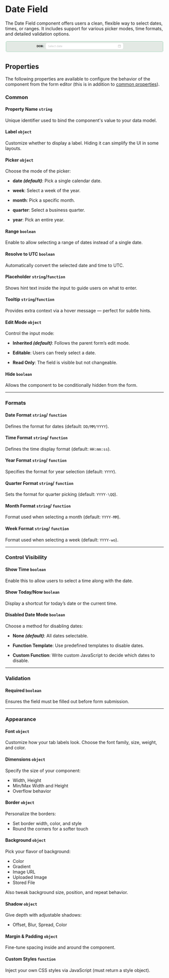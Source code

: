 # Date Field

The Date Field component offers users a clean, flexible way to select dates, times, or ranges. It includes support for various picker modes, time formats, and detailed validation options.

![Image](../data-entry/images/datefield1.png)

## **Properties**

The following properties are available to configure the behavior of the component from the form editor (this is in addition to [common properties](/docs/front-end-basics/form-components/common-component-properties)).


### Common

#### **Property Name** ``string``

Unique identifier used to bind the component's value to your data model.

#### **Label** ``object``

Customize whether to display a label. Hiding it can simplify the UI in some layouts.

#### **Picker** ``object``

Choose the mode of the picker:

- **date *(default)***: Pick a single calendar date.

- **week**: Select a week of the year.

- **month**: Pick a specific month.

- **quarter**: Select a business quarter.

- **year**: Pick an entire year.

#### **Range** ``boolean``

Enable to allow selecting a range of dates instead of a single date.

#### **Resolve to UTC** ``boolean``

Automatically convert the selected date and time to UTC.

#### **Placeholder** ``string``/``function``

Shows hint text inside the input to guide users on what to enter.

#### **Tooltip**  ``string``/``function``

Provides extra context via a hover message — perfect for subtle hints.

#### **Edit Mode**  ``object``

Control the input mode:

- **Inherited *(default)***: Follows the parent form’s edit mode.

- **Editable**: Users can freely select a date.

- **Read Only**: The field is visible but not changeable.

#### **Hide** ``boolean``

Allows the component to be conditionally hidden from the form.

___


### Formats

#### **Date Format** ``string``/ ``function``

Defines the format for dates (default: ``DD/MM/YYYY``).

#### **Time Format** ``string``/ ``function``

Defines the time display format (default: ``HH:mm:ss``).

#### **Year Format** ``string``/ ``function``

Specifies the format for year selection (default: ``YYYY``).

#### **Quarter Format** ``string``/ ``function``

Sets the format for quarter picking (default: ``YYYY-\QQ``).

#### **Month Format** ``string``/ ``function``

Format used when selecting a month (default: ``YYYY-MM``).

#### **Week Format** ``string``/ ``function``

Format used when selecting a week (default: ``YYYY-wo``).

___

### Control Visibility

#### **Show Time** ``boolean``

Enable this to allow users to select a time along with the date.

#### **Show Today/Now** ``boolean``

Display a shortcut for today’s date or the current time.

#### **Disabled Date Mode** ``boolean``

Choose a method for disabling dates:

- **None *(default)***: All dates selectable.

- **Function Template**: Use predefined templates to disable dates.

- **Custom Function**: Write custom JavaScript to decide which dates to disable.

___

### Validation

#### **Required** ``boolean``

Ensures the field must be filled out before form submission.

___

### Appearance

#### **Font** ``object`` 

Customize how your tab labels look. Choose the font family, size, weight, and color.

#### **Dimensions** ``object`` 

Specify the size of your component:
- Width, Height
- Min/Max Width and Height
- Overflow behavior

#### **Border** ``object`` 

Personalize the borders:
- Set border width, color, and style
- Round the corners for a softer touch

#### **Background** ``object``

Pick your flavor of background:

- Color
- Gradient
- Image URL
- Uploaded Image
- Stored File

Also tweak background size, position, and repeat behavior.

#### **Shadow** ``object`` 

Give depth with adjustable shadows:

- Offset, Blur, Spread, Color

#### **Margin & Padding** ``object``

Fine-tune spacing inside and around the component.

####  **Custom Styles** ``function``

Inject your own CSS styles via JavaScript (must return a style object).